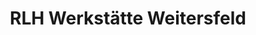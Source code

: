 ---
title: "RLH Werkstätte Weitersfeld"
url: /weitersfeld/rlh-werkstaette-weitersfeld/
shop: Autowerkstatt
---